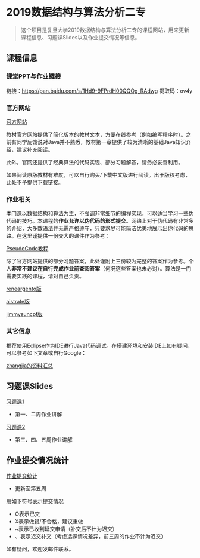 # 2019数据结构与算法分析二专

> 这个项目是复旦大学2019数据结构与算法分析二专的课程网站，用来更新课程信息、习题课Slides以及作业提交情况等信息。

## 课程信息

### 课堂PPT与作业链接

链接：https://pan.baidu.com/s/1Hd9-9FPrdH00QQOg_RAdwg
提取码：ov4y 

### 官方网站

[官方网站](http://algs4.cs.princeton.edu/home/)

教材官方网站提供了简化版本的教材文本，方便在线参考（例如编写程序时）。之前有同学反馈说对Java并不熟悉，教材第一章提供了较为清晰的基础Java知识介绍，建议补充阅读。

此外，官网还提供了经典算法的代码实现、部分习题解答，请务必妥善利用。

如果阅读原版教材有难度，可以自行购买/下载中文版进行阅读。出于版权考虑，此处不予提供下载链接。

### 作业相关

本门课以数据结构和算法为主，不强调非常细节的编程实现，可以适当学习一些伪代码的技巧。本课程的**作业允许以伪代码的形式提交**。网络上对于伪代码有非常多的介绍，大多数语法并无需严格遵守，只要求尽可能简洁优美地展示出你代码的思路。在这里谨提供一份交大的课件作为参考：

[PseudoCode教程](http://www.cs.sjtu.edu.cn/~gao-xf/IntroductionToCS/Document/02-PseudoCode.pdf)

除了官方网站提供的部分习题答案，此处谨附上三份较为完整的答案作为参考。个人**非常不建议在自行完成作业前查阅答案**（何况这些答案也未必对）。算法是一门需要实践的课程，请对自己负责。

[reneargento版](https://github.com/reneargento/algorithms-sedgewick-wayne)

[aistrate版](https://github.com/aistrate/AlgorithmsSedgewick)

[jimmysuncpt版](https://github.com/jimmysuncpt/Algorithms)

### 其它信息

推荐使用Eclipse作为IDE进行Java代码调试。在搭建环境和安装IDE上如有疑问，可以参考如下文章或自行Google：

[zhangjia的资料汇总](https://zhangjia.tv/628.html)

## 习题课Slides

[习题课1](https://github.com/AshYao/Algorithms/slides/习题课1.pptx)

- 第一、二周作业讲解

[习题课2](https://github.com/AshYao/Algorithms/slides/习题课2.pptx)

- 第三、四、五周作业讲解

## 作业提交情况统计

[作业提交统计](https://github.com/AshYao/Algorithms/homework/作业提交统计.xls)

- 更新至第五周

用如下符号表示提交情况

- O表示已交
- X表示做错/不合格，建议重做
- ~表示已收到延交申请（补交后不计为迟交）
- 、表示迟交补交（考虑选课情况差异，前三周的作业不计为迟交）

如有疑问，欢迎发邮件联系。
